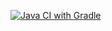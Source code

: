 [![Java CI with Gradle](https://github.com/Testogeo/PatternTask2/actions/workflows/gradle.yml/badge.svg)](https://github.com/Testogeo/PatternTask2/actions/workflows/gradle.yml)
